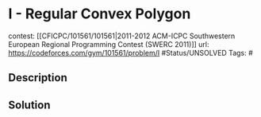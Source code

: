 # I - Regular Convex Polygon

contest: [[CFICPC/101561/101561|2011-2012 ACM-ICPC Southwestern European Regional Programming Contest (SWERC 2011)]]
url: https://codeforces.com/gym/101561/problem/I
#Status/UNSOLVED
Tags: #

## Description

## Solution

